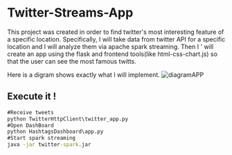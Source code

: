 # Twitter-Streams-App

This project was created in order to find twitter's most interesting feature of a specific location. Specifically, I will take data from twitter API for a specific location and I will analyze them via apache spark streaming. Then I ' will create an app using the flask and frontend tools(like html-css-chart.js) so that the user can see the most famous twitts. 

Here is a digram shows exactly what I will implement. 
![diagramAPP](https://user-images.githubusercontent.com/89423777/133858926-04f02769-47e7-4ade-92a3-d2d287edb711.png)

## Execute it !
```bat
#Receive tweets
python TwitterHttpClient\twitter_app.py
#Open DashBoard
python HashtagsDashboard\app.py
#Start spark streaming
java -jar twitter-spark.jar
```
